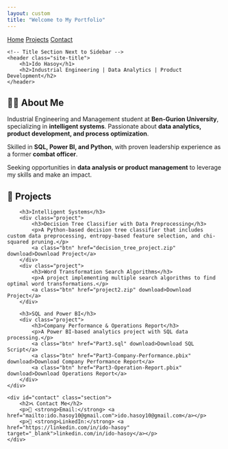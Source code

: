 ```yaml
---
layout: custom
title: "Welcome to My Portfolio"
---
```


<link rel="stylesheet" href="style.css">

<div class="header-container">
    <!-- Sidebar Navigation -->
    <div class="sidebar">
        <a href="#home">Home</a>
        <a href="#projects">Projects</a>
        <a href="#contact">Contact</a>
    </div>

    <!-- Title Section Next to Sidebar -->
    <header class="site-title">
        <h1>Ido Hasoy</h1>
        <h2>Industrial Engineering | Data Analytics | Product Development</h2>
    </header>
</div>

<!-- Main Content -->
<div class="content">
    <div id="home" class="hero">
        <h2>👨‍💼 About Me</h2>
        <p>
            Industrial Engineering and Management student at <strong>Ben-Gurion University</strong>, specializing in <strong>intelligent systems</strong>. 
            Passionate about <strong>data analytics, product development, and process optimization</strong>.
        </p>
        <p>
            Skilled in <strong>SQL, Power BI, and Python</strong>, with proven leadership experience as a former <strong>combat officer</strong>. 
        </p>
        <p>
            Seeking opportunities in <strong>data analysis or product management</strong> to leverage my skills and make an impact.
        </p>
    </div>
    <div id="projects" class="section">
        <h2>📂 Projects</h2>
        
        <h3>Intelligent Systems</h3>
        <div class="project">
            <h3>Decision Tree Classifier with Data Preprocessing</h3>
            <p>A Python-based decision tree classifier that includes custom data preprocessing, entropy-based feature selection, and chi-squared pruning.</p>
            <a class="btn" href="decision_tree_project.zip" download>Download Project</a>
        </div>
        <div class="project">
            <h3>Word Transformation Search Algorithms</h3>
            <p>A project implementing multiple search algorithms to find optimal word transformations.</p>
            <a class="btn" href="project2.zip" download>Download Project</a>
        </div>
        
        <h3>SQL and Power BI</h3>
        <div class="project">
            <h3>Company Performance & Operations Report</h3>
            <p>A Power BI-based analytics project with SQL data processing.</p>
            <a class="btn" href="Part3.sql" download>Download SQL Script</a>
            <a class="btn" href="Part3-Company-Performance.pbix" download>Download Company Performance Report</a>
            <a class="btn" href="Part3-Operation-Report.pbix" download>Download Operations Report</a>
        </div>
    </div>
    
    <div id="contact" class="section">
        <h2>📞 Contact Me</h2>
        <p>💎 <strong>Email:</strong> <a href="mailto:ido.hasoy10@gmail.com">ido.hasoy10@gmail.com</a></p>
        <p>🌟 <strong>LinkedIn:</strong> <a href="https://linkedin.com/in/ido-hasoy" target="_blank">linkedin.com/in/ido-hasoy</a></p>
    </div>
</div>
